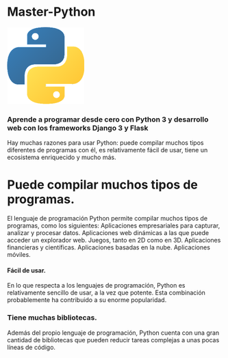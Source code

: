 # Master-Python

![](https://github.com/YESUBZERO/Master-Python/blob/master/image.png) 
### Aprende a programar desde cero con Python 3 y desarrollo web con los frameworks Django 3 y Flask

Hay muchas razones para usar Python: puede compilar muchos tipos diferentes de programas con él, es relativamente fácil de usar, tiene un ecosistema enriquecido y mucho más.

   # Puede compilar muchos tipos de programas.
   El lenguaje de programación Python permite compilar muchos tipos de programas, como los siguientes:
        Aplicaciones empresariales para capturar, analizar y procesar datos.
        Aplicaciones web dinámicas a las que puede acceder un explorador web.
        Juegos, tanto en 2D como en 3D.
        Aplicaciones financieras y científicas.
        Aplicaciones basadas en la nube.
        Aplicaciones móviles.

   #### Fácil de usar.
   En lo que respecta a los lenguajes de programación, Python es relativamente sencillo de usar, a la vez que potente. Esta combinación        probablemente ha contribuido a su enorme popularidad.

   ### Tiene muchas bibliotecas. 
   Además del propio lenguaje de programación, Python cuenta con una gran cantidad de bibliotecas que pueden reducir tareas complejas a unas    pocas líneas de código.


